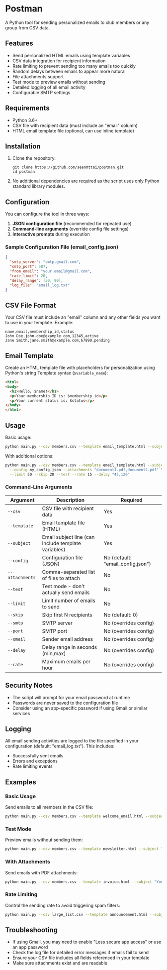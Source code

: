 # Postman

A Python tool for sending personalized emails to club members or any group from CSV data.

## Features

- Send personalized HTML emails using template variables
- CSV data integration for recipient information
- Rate limiting to prevent sending too many emails too quickly
- Random delays between emails to appear more natural
- File attachments support
- Test mode to preview emails without sending
- Detailed logging of all email activity
- Configurable SMTP settings

## Requirements

- Python 3.6+
- CSV file with recipient data (must include an "email" column)
- HTML email template file (optional, can use inline template)

## Installation

1. Clone the repository:
   ```
   git clone https://github.com/seenmttai/postman.git
   cd postman
   ```

2. No additional dependencies are required as the script uses only Python standard library modules.

## Configuration

You can configure the tool in three ways:

1. **JSON configuration file** (recommended for repeated use)
2. **Command-line arguments** (override config file settings)
3. **Interactive prompts** during execution

### Sample Configuration File (email_config.json)

```json
{
  "smtp_server": "smtp.gmail.com",
  "smtp_port": 587,
  "from_email": "your.email@gmail.com",
  "rate_limit": 20,
  "delay_range": [30, 90],
  "log_file": "email_log.txt"
}
```

## CSV File Format

Your CSV file must include an "email" column and any other fields you want to use in your template. Example:

```csv
name,email,membership_id,status
John Doe,john.doe@example.com,12345,active
Jane Smith,jane.smith@example.com,67890,pending
```

## Email Template

Create an HTML template file with placeholders for personalization using Python's string Template syntax (`$variable_name`):

```html
<html>
<body>
  <h1>Hello, $name!</h1>
  <p>Your membership ID is: $membership_id</p>
  <p>Your current status is: $status</p>
</body>
</html>
```

## Usage

Basic usage:

```bash
python main.py --csv members.csv --template email_template.html --subject "Club Update for $name"
```

With additional options:

```bash
python main.py --csv members.csv --template email_template.html --subject "Important Notice" \
  --config my_config.json --attachments "document1.pdf,document2.pdf" \
  --limit 50 --skip 20 --test --rate 15 --delay "45,120"
```

### Command-Line Arguments

| Argument | Description | Required |
|----------|-------------|----------|
| `--csv` | CSV file with recipient data | Yes |
| `--template` | Email template file (HTML) | Yes |
| `--subject` | Email subject line (can include template variables) | Yes |
| `--config` | Configuration file (JSON) | No (default: "email_config.json") |
| `--attachments` | Comma-separated list of files to attach | No |
| `--test` | Test mode - don't actually send emails | No |
| `--limit` | Limit number of emails to send | No |
| `--skip` | Skip first N recipients | No (default: 0) |
| `--smtp` | SMTP server | No (overrides config) |
| `--port` | SMTP port | No (overrides config) |
| `--email` | Sender email address | No (overrides config) |
| `--delay` | Delay range in seconds (min,max) | No (overrides config) |
| `--rate` | Maximum emails per hour | No (overrides config) |

## Security Notes

- The script will prompt for your email password at runtime
- Passwords are never saved to the configuration file
- Consider using an app-specific password if using Gmail or similar services

## Logging

All email sending activities are logged to the file specified in your configuration (default: "email_log.txt"). This includes:
- Successfully sent emails
- Errors and exceptions
- Rate limiting events

## Examples

### Basic Usage
Send emails to all members in the CSV file:

```bash
python main.py --csv members.csv --template welcome_email.html --subject "Welcome to the Club, $name"
```

### Test Mode
Preview emails without sending them:

```bash
python main.py --csv members.csv --template newsletter.html --subject "Monthly Newsletter" --test
```

### With Attachments
Send emails with PDF attachments:

```bash
python main.py --csv members.csv --template invoice.html --subject "Your Invoice" --attachments "invoice.pdf,terms.pdf"
```

### Rate Limiting
Control the sending rate to avoid triggering spam filters:

```bash
python main.py --csv large_list.csv --template announcement.html --subject "Important Announcement" --rate 10 --delay "60,180"
```

## Troubleshooting

- If using Gmail, you may need to enable "Less secure app access" or use an app password
- Check the log file for detailed error messages if emails fail to send
- Ensure your CSV file includes all fields referenced in your template
- Make sure attachments exist and are readable

